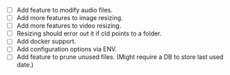 - [ ] Add feature to modify audio files.
- [ ] Add more features to image resizing.
- [ ] Add more features to video resizing.
- [ ] Resizing should error out it if cId points to a folder.
- [ ] Add docker support.
- [ ] Add configuration options via ENV.
- [ ] Add feature to prune unused files. (Might require a DB to store last used date.)